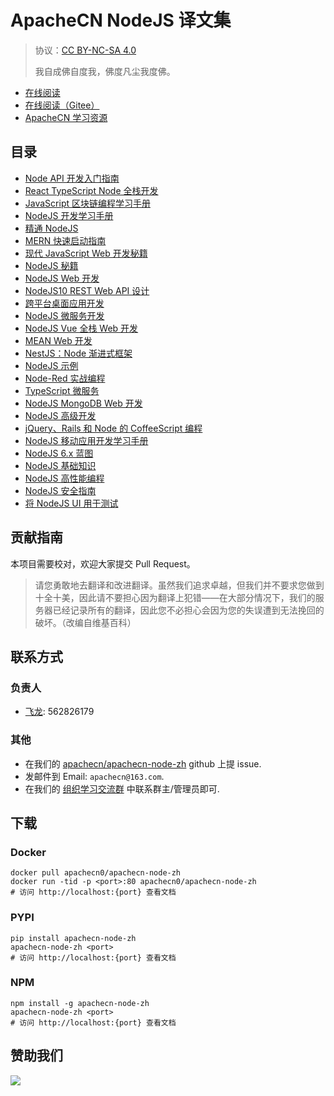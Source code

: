 # ApacheCN NodeJS 译文集

> 协议：[CC BY-NC-SA 4.0](http://creativecommons.org/licenses/by-nc-sa/4.0/)
> 
> 我自成佛自度我，佛度凡尘我度佛。

* [在线阅读](https://node.apachecn.org)
* [在线阅读（Gitee）](https://apachecn.gitee.io/doc-template/)
* [ApacheCN 学习资源](http://docs.apachecn.org/)

## 目录

+   [Node API 开发入门指南](docs/begin-api-dev-node/SUMMARY.md)
+   [React TypeScript Node 全栈开发](docs/full-stk-react-ts-node/SUMMARY.md)
+   [JavaScript 区块链编程学习手册](docs/learn-bc-prog-js/SUMMARY.md)
+   [NodeJS 开发学习手册](docs/learn-node-dev/SUMMARY.md)
+   [精通 NodeJS](docs/master-node/SUMMARY.md)
+   [MERN 快速启动指南 ](docs/mern-quick-start-guide/SUMMARY.md)
+   [现代 JavaScript Web 开发秘籍](docs/modern-js-web-dev-cb/SUMMARY.md)
+   [NodeJS 秘籍](docs/node-cb/SUMMARY.md)
+   [NodeJS Web 开发](docs/node-web-dev/SUMMARY.md)
+   [NodeJS10 REST Web API 设计](docs/rest-web-api-design-node10/SUMMARY.md)
+   [跨平台桌面应用开发](docs/cross-plat-desk-app-dev/SUMMARY.md)
+   [NodeJS 微服务开发](docs/dev-microsvc-node/SUMMARY.md)
+   [NodeJS Vue 全栈 Web 开发](docs/full-stk-web-dev-vue-node/SUMMARY.md)
+   [MEAN Web 开发](docs/mean-web-dev/SUMMARY.md)
+   [NestJS：Node 渐进式框架](docs/nest-prog-node-frame/SUMMARY.md)
+   [NodeJS 示例](docs/node-exam/SUMMARY.md)
+   [Node-Red 实战编程](docs/prac-node-red-prog/SUMMARY.md)
+   [TypeScript 微服务](docs/ts-microsvc/SUMMARY.md)
+   [NodeJS MongoDB Web 开发](docs/web-dev-mongo-node/SUMMARY.md)
+   [NodeJS 高级开发](docs/adv-node-dev/SUMMARY.md)
+   [jQuery、Rails 和 Node 的 CoffeeScript 编程](docs/cofs-prog-jq-rails-node/SUMMARY.md)
+   [NodeJS 移动应用开发学习手册](docs/learn-node-mobi-app-dev/SUMMARY.md)
+   [NodeJS 6.x 蓝图](docs/node-6x-blueprint/SUMMARY.md)
+   [NodeJS 基础知识](docs/node-essense/SUMMARY.md)
+   [NodeJS 高性能编程](docs/node-hiperf/SUMMARY.md)
+   [NodeJS 安全指南](docs/node-sec/SUMMARY.md)
+   [将 NodeJS UI 用于测试](docs/use-node-ui-test/SUMMARY.md)

## 贡献指南

本项目需要校对，欢迎大家提交 Pull Request。

> 请您勇敢地去翻译和改进翻译。虽然我们追求卓越，但我们并不要求您做到十全十美，因此请不要担心因为翻译上犯错——在大部分情况下，我们的服务器已经记录所有的翻译，因此您不必担心会因为您的失误遭到无法挽回的破坏。（改编自维基百科）

## 联系方式

### 负责人

* [飞龙](https://github.com/wizardforcel): 562826179

### 其他

*   在我们的 [apachecn/apachecn-node-zh](https://github.com/apachecn/apachecn-node-zh) github 上提 issue.
*   发邮件到 Email: `apachecn@163.com`.
*   在我们的 [组织学习交流群](http://www.apachecn.org/organization/348.html) 中联系群主/管理员即可.

## 下载

### Docker

```
docker pull apachecn0/apachecn-node-zh
docker run -tid -p <port>:80 apachecn0/apachecn-node-zh
# 访问 http://localhost:{port} 查看文档
```

### PYPI

```
pip install apachecn-node-zh
apachecn-node-zh <port>
# 访问 http://localhost:{port} 查看文档
```

### NPM

```
npm install -g apachecn-node-zh
apachecn-node-zh <port>
# 访问 http://localhost:{port} 查看文档
```

## 赞助我们

![](http://data.apachecn.org/img/about/donate.jpg)
